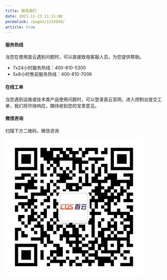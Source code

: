 ```yaml
---
title: 联系我们  
date: 2021-11-23 11:11:00
permalink: /pages/1233049/
article: true
---
```


#### 服务热线

当您在使用首云遇到问题时，可以直接致电客服人员，为您提供帮助。

- 7x24小时服务热线：400-810-5300
- 5x8小时售前服务热线：400-810-7006



#### 在线工单

当您遇到运维或技术类产品使用问题时，可以登录首云官网，进入控制台提交工单，我们将尽快响应，期待收到您的宝贵意见。



#### 微信咨询

扫描下方二维码，微信咨询

![微信二维码](pic/联系我们-微信二维码.jpg)

